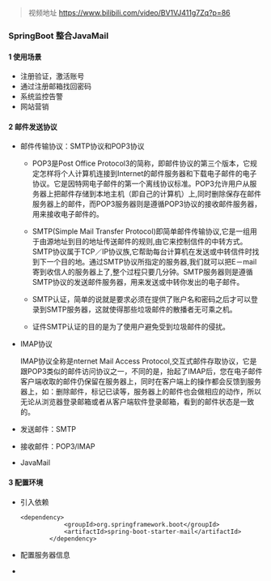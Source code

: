 > 视频地址 https://www.bilibili.com/video/BV1VJ411g7Zq?p=86

### SpringBoot 整合JavaMail

#### 1 使用场景

- 注册验证，激活账号
- 通过注册邮箱找回密码
- 系统监控告警
- 网站营销

#### 2 邮件发送协议

- 邮件传输协议：SMTP协议和POP3协议

  - POP3是Post Office Protocol3的简称，即邮件协议的第三个版本，它规定怎样将个人计算机连接到Internet的邮件服务器和下载电子邮件的电子协议。它是因特网电子邮件的第一个离线协议标准。POP3允许用户从服务器上把邮件存储到本地主机（即自己的计算机）上,同时删除保存在邮件服务器上的邮件，而POP3服务器则是遵循POP3协议的接收邮件服务器，用来接收电子邮件的。

  - SMTP(Simple Mail Transfer Protocol)即简单邮件传输协议,它是一组用于由源地址到目的地址传送邮件的规则,由它来控制信件的中转方式。SMTP协议属于TCP／IP协议族,它帮助每台计算机在发送或中转信件时找到下一个目的地。通过SMTP协议所指定的服务器,我们就可以把E－mail寄到收信人的服务器上了,整个过程只要几分钟。SMTP服务器则是遵循SMTP协议的发送邮件服务器，用来发送或中转你发出的电子邮件。 
  - SMTP认证，简单的说就是要求必须在提供了账户名和密码之后才可以登录到SMTP服务器，这就使得那些垃圾邮件的散播者无可乘之机。
  - 证件SMTP认证的目的是为了使用户避免受到垃圾邮件的侵扰。

- IMAP协议

  IMAP协议全称是nternet Mail Access Protocol,交互式邮件存取协议，它是跟POP3类似的邮件访问协议之一，不同的是，抬起了IMAP后，您在电子邮件客户端收取的邮件仍保留在服务器上，同时在客户端上的操作都会反馈到服务器上，如：删除邮件，标记已读等，服务器上的邮件也会做相应的动作，所以无论从浏览器登录邮箱或者从客户端软件登录邮箱，看到的邮件状态是一致的。

- 发送邮件：SMTP

- 接收邮件：POP3/IMAP

- JavaMail

#### 3 配置环境

- 引入依赖

  ```
  <dependency>
              <groupId>org.springframework.boot</groupId>
              <artifactId>spring-boot-starter-mail</artifactId>
          </dependency>
  ```

  

- 配置服务器信息

- 